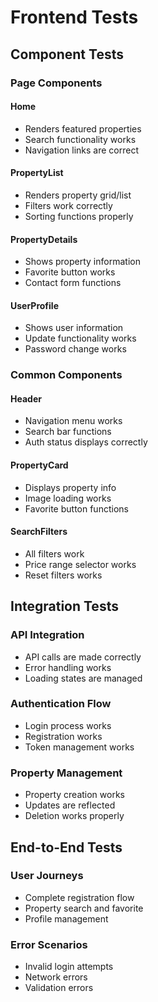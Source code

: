 # Frontend Tests

## Component Tests

### Page Components

#### Home
- Renders featured properties
- Search functionality works
- Navigation links are correct

#### PropertyList
- Renders property grid/list
- Filters work correctly
- Sorting functions properly

#### PropertyDetails
- Shows property information
- Favorite button works
- Contact form functions

#### UserProfile
- Shows user information
- Update functionality works
- Password change works

### Common Components

#### Header
- Navigation menu works
- Search bar functions
- Auth status displays correctly

#### PropertyCard
- Displays property info
- Image loading works
- Favorite button functions

#### SearchFilters
- All filters work
- Price range selector works
- Reset filters works

## Integration Tests

### API Integration
- API calls are made correctly
- Error handling works
- Loading states are managed

### Authentication Flow
- Login process works
- Registration works
- Token management works

### Property Management
- Property creation works
- Updates are reflected
- Deletion works properly

## End-to-End Tests

### User Journeys
- Complete registration flow
- Property search and favorite
- Profile management

### Error Scenarios
- Invalid login attempts
- Network errors
- Validation errors

